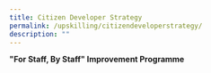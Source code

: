 ```yaml
---
title: Citizen Developer Strategy
permalink: /upskilling/citizendeveloperstrategy/
description: ""
---
```

**"For Staff, By Staff" Improvement Programme**